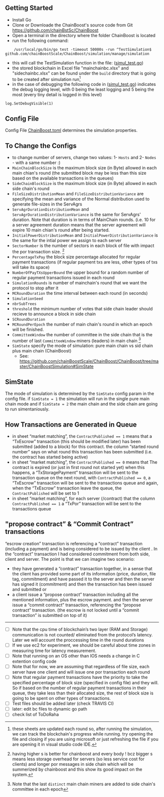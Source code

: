 
## Getting Started ##

- Install Go
- Clone or Downloade the ChainBoost's source code from Git <https://github.com/chainBstSc/ChainBoost>
- Open a terminal in the directory where the folder ChainBoost is located
- run the following command: 
```
    /usr/local/go/bin/go test -timeout 50000s -run ^TestSimulation$ github.com/chainBoostScale/ChainBoost/simulation/manage/simulation
```

- this will call the TestSimulation function in the file: ([simul_test.go](https://github.com/chainBstSc/ChainBoost/blob/master/simulation/manage/simulation/simul_test.go))
- the stored blockchain in Excel file "mainchainbc.xlsx" and "sidechainbc.xlsx" can be found under the `build` directory that is going to be created after simulation run[^1]
- in the case of debugging the following code in ([simul_test.go](https://github.com/chainBstSc/ChainBoost/blob/master/simulation/manage/simulation/simul_test.go)) indicates the debug logging level, with 0 being the least logging and 5 being the most (every tiny detail is logged in this level)
```
log.SetDebugVisible(1)
```

## Config File ##

Config File [ChainBoost.toml](https://github.com/chainBstSc/ChainBoost/blob/master/simulation/manage/simulation/ChainBoost.toml) determines the simulation properties.

## To Change the Configs ##
- to change number of servers, change two values: 1- `Hosts` and 2- `Nodes` - with a same number :)
- `MainChainBlockSize` is the maximum block size (in Byte) allowed in each main chian's round (the submitted block may be less than this size based on the available transactions in the queues)
- `SideChainBlockSize` is the maximum block size (in Byte) allowed in each side chain's round
- `FileSizeDistributionMean` and `FileSizeDistributionVariance` are specifying the mean and variance of the Normal distribution used to generate file-sizes in the ServAgrs
- `ServAgrDurationDistributionMean` and `ServAgrDurationDistributionVariance` is the same for ServAgrs' duration. Note that duration is in terms of MainChain rounds. (i.e. 10 for a server agreement duration means that the server agreement will expire 10 main chian's round after being started.
- `InitialPowerDistributionMean` and `InitialPowerDistributionVariance` is the same for the intial power we assign to each server
- `SectorNumber` is the number of sectors in each block of file with impact the por transaction size. [^sectorNumber]
- `PercentageTxPay` the block size percentage allocated for regular payment transactions (if regular payment txs are less, other types of txs will take its space)
- `NumberOfPayTXsUpperBound` the upper bound for a random number of regular payment transactions issued in each round
- `SimulationRounds` is number of mainchain's round that we want the protocol to stop after it
- `MCRoundDuration` the time interval between each round (in seconds)
- `SimulationSeed` 
- `nbrSubTrees`
- `threshold` the minimum number of votes that side chain leader should recieve to announce a block in side chain
- `SCRoundDuration`
- `MCRoundPerEpoch` the number of main chain's round in which an epoch will be finished.
- `CommitteeWindow` the number of committee in the side chain that is the number of last `CommitteeWindow` miners (leaders) in main chain [^3]
- `SimState` specify the mode of simulation: pure main chain vs sid chain plus main chain (ChainBoost) 
    -  See: <https://github.com/chainBoostScale/ChainBoost/ChainBoost/tree/master/ChainBoostSimulation#SimState>

## SimState ##
The mode of simulation is determined by the `SimState` config param in the config file. if `SimState = 1` the simulation will run in the single pure main chain mode and if `SimState = 2` the main chain and the side chain are going to run simentaniously.

## How Transactions are Generated in Queue ##

- in sheet “market matching”, the `ContractPublished == 1` means that a “TxEscrow” transaction (this should be modified later) has been submitted (added to a block) for this contract. the column “started round number” says on what round this transaction has been submitted (i.e. the contract has started being active)
- in sheet “market matching”, the `ContractPublished == 0` means that The contract is expired (or just in first round not started yet)
when this happens, a “TxStoragePayment” transaction will be sent to the transaction queue on the next round, with `ContractPublished == 0`, a “TxEscrow” transaction will be sent to the transactions queue and again, when the “TxEscrow” transaction leave the queue, the `ContractPublished` will be set to 1
- in sheet “market matching”, for each server (/contract) that the column `ContractPublished == 1` a “TxPor” transaction will be sent to the transactions queue 

## "propose contract” & “Commit Contract” transactions ##
“escrow creation” transaction is referencing a “contract” transaction (including a payment) and is being considered to be issued by the client .
In the “contract” transaction I had considered commitment from both side, client and server.
The point is that we can imagine two scenario:
- they have generated a “contract” transaction together, in a sense that the client has provided some part of its information (price, duration, file tag, commitment) and have passed it to the server and then the server has signed it (commitment) and then the transaction has been issued and submitted or
- a client issue a “propose contract” transaction including all the mentioned information, plus the escrow payment. and then the server issue a “commit contract” transaction, referencing the “propose contract” transaction. (the escrow is not locked until a “commit transaction” is submitted on top of it)


-------------
- [ ] Note that the cpu time of blockchain’s two layer (RAM and Storage) communication is not counted/ eliminated from the protocol’s latency. Later we will account the proccessing time in the round durations
- [ ] If we use ec2 for experiment, we should be careful about time zones in measuring time for latency measurement.
- [ ] Note that running on an OS other than IOS needs a change in C extention config code
- [ ] Note that for now, we are assuming that regardless of file size, each server have one client and will issue one por transaction each round
- [ ] Note that regular payment transactions have the priority to take the specified percentage of block size (specified in config file) and they will. So if based on the number of regular payment transactions in their queue, they take less than their allocated size, the rest of block size is going to be spent on other types of transactions.
- [ ] Test files should be added later (check TRAVIS CI)
- [ ] later: edit bc files to dynamic go path 
- [ ] check list of ToDoRaha

<!--FootNote-->
[^1]: these sheets are updated each round so, after running the simulation, we can track the blockchain's progress while running. try opening the file and closing if you are using microsoft or just refreshing the file if you are opening it in visual studio code IDE.
[^3]: Note that the last `distinct` main chain miners are added to side chain's committee in each epoch
[^sectorNumber]: having higher s is better for chainboost and every body ! bcz bigger s means less storage overhead for servers (so less service cost for clients) and longer por messages in side chain which will be summerized by chainboost and this show its good impact on the system.
<!--FootNote-->
